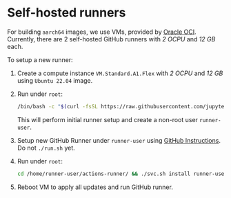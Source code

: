 # Self-hosted runners

For building `aarch64` images, we use VMs, provided by [Oracle OCI](https://www.oracle.com/cloud/).
Currently, there are 2 self-hosted GitHub runners with _2 OCPU_ and _12 GB_ each.

To setup a new runner:

1. Create a compute instance `VM.Standard.A1.Flex` with _2 OCPU_ and _12 GB_ using `Ubuntu 22.04` image.
2. Run under `root`:

   ```bash
   /bin/bash -c "$(curl -fsSL https://raw.githubusercontent.com/jupyter/docker-stacks/HEAD/aarch64-runner/setup.sh)"
   ```

   This will perform initial runner setup and create a non-root user `runner-user`.

3. Setup new GitHub Runner under `runner-user` using [GitHub Instructions](https://github.com/jupyter/docker-stacks/settings/actions/runners/new?arch=arm64&os=linux).
   Do not `./run.sh` yet.
4. Run under `root`:

   ```bash
   cd /home/runner-user/actions-runner/ && ./svc.sh install runner-user
   ```

5. Reboot VM to apply all updates and run GitHub runner.
